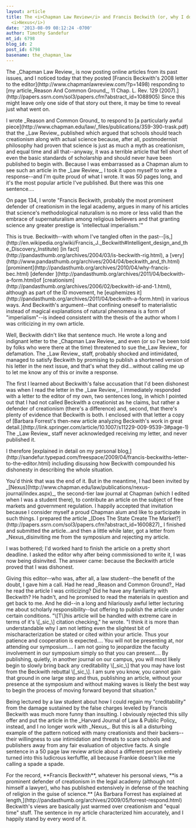 ```yaml
---
layout: article
title: The <i>Chapman Law Review</i> and Francis Beckwith (or, why I don't write for
  <i>Nexus</i>)
date: '2013-08-09 08:12:24 -0700'
author: Timothy Sandefur
mt_id: 6798
blog_id: 2
post_id: 6798
basename: the_chapman_law
---
```

<p>The _Chapman Law Review_ is now posting online articles from its past issues, and I noticed today that they posted [Francis Beckwith's 2008 letter to the editor](http://www.chapmanlawreview.com/?p=1498) responding to [my article_Reason And Common Ground_, 11 Chap. L. Rev. 129 (2007).](http://papers.ssrn.com/sol3/papers.cfm?abstract_id=1088905) Since this might leave only one side of that story out there, it may be time to reveal just what went on.</p>

<p>I wrote _Reason and Common Ground_ to respond to [a particularly awful piece](http://www.chapman.edu/law/_files/publications/359-390-trask.pdf) that the _Law Review_ published which argued that schools should teach creationism along with actual science because, after all, postmodernist philosophy had proven that science is just as much a myth as creationism, and equal time and all that--anyway, it was a terrible article that fell short of even the basic standards of scholarship and should never have been published to begin with. Because I was embarrassed as a Chapman alum to see such an article in the _Law Review_, I took it upon myself to write a response--and I'm quite proud of what I wrote.&nbsp;It was 50 pages long, and it's the most popular article I've published. But there was this one sentence....</p>


<p>On page 134, I wrote "Francis Beckwith, probably the most prominent defender of creationism in the legal academy, argues in many of his articles that science's methodological naturalism is no more or less valid than the embrace of supernaturalism among religious believers and that granting science any greater prestige is 'intellectual imperialism.'"</p>


<p>This is true. Beckwith--with whom I've tangled often in the past--[is,](http://en.wikipedia.org/wiki/Francis_J._Beckwith#Intelligent_design_and_the_Discovery_Institute) [in fact](http://pandasthumb.org/archives/2004/03/is-beckwith-rig.html), a [very](http://www.pandasthumb.org/archives/2004/04/beckwith_and_th.html) [prominent](http://pandasthumb.org/archives/2010/04/why-francis-bec.html) [defender ](http://pandasthumb.org/archives/2011/04/beckwith-a-form.html)of [creationism](http://pandasthumb.org/archives/2006/02/beckwith-id-and-1.html), although as part of the ID movement, he [euphemizes it](http://pandasthumb.org/archives/2011/04/beckwith-a-form.html) in various ways. And Beckwith's argument--that confining oneself to materialistic instead of magical explanations of natural phenomena is a form of "imperialism"--is indeed consistent with the thesis of the author whom I was criticizing in my own article. </p>


<p>Well, Beckwith didn't like that sentence much. He wrote a long and indignant letter to the _Chapman Law Review_ and even (or so I've been told by folks who were there at the time) threatened to sue the_Law Review_ for defamation. The _Law Review_ staff, probably shocked and intimidated, managed to satisfy Beckwith by promising to publish a shortened version of his letter in the next issue, and that's what they did...without calling me up to let me know any of this or invite a response.</p>


<p>The first I learned about Beckwith's false accusation that I'd been dishonest was when I read the letter in the _Law Review_. I immediately responded with a letter to the editor of my own, two sentences long,&nbsp;in which I pointed out that I had not called Beckwith a creationist as he claims, but rather a defender of creationism (there's a difference) and, second, that there's plenty of evidence that Beckwith is both. I enclosed with that letter a copy of [Barbara Forrest's then-new article analyzing Beckwith's work in great detail.](http://link.springer.com/article/10.1007/s11229-009-9539-3#page-1) The _Law Review_ staff never acknowledged receiving my letter, and never published it.</p>


<p>I therefore [explained in detail on my personal blog,](http://sandefur.typepad.com/freespace/2009/04/francis-beckwiths-letter-to-the-editor.html) including disussing how Beckwith compounded his dishonesty in describing the whole situation.</p>


<p>You'd think that was the end of it. But in the meantime, I had been invited by _[Nexus](http://www.chapman.edu/law/publications/nexus-journal/index.aspx)_, the second-tier law journal at Chapman (which I edited when I was a student there), to contribute an article on the subject of free markets and government regulation. I happily accepted that invitation because I consider myself a proud Chapman alum and like to participate in such things. I prepared the article _[Does The State Create The Market?](http://papers.ssrn.com/sol3/papers.cfm?abstract_id=1600827)_ I finished and&nbsp;submitted the article...and then a little while later, got a letter from _Nexus_disinviting me from the symposium and rejecting my article. </p>


<p>I was bothered; I'd worked hard to finish the article on a pretty short deadline. I asked the editor why after being commissioned to write it, I was now being disinvited. The answer came: because the Beckwith article proved that I was dishonest.</p>


<p>Giving this editor--who was, after all, a law student--the benefit of the doubt, I gave him a call. Had he read _Reason and Common Ground?_ Had he read the article I was criticizing? Did he have any familiarity with Beckwith? He hadn't, and he promised to read the materials in question and get back to me. And he did--in a long and hilariously awful letter lecturing me about scholarly responsibility--but offering to publish the article under certain conditions. "\[T\]his article will be handled with extreme care in terms of it's \[_sic_\] citation checking," he wrote. "I think it is more than understandable why I am not letting even the slightest bit of mischaracterization be stated or cited within your article. Thus your patience and cooperation is expected.... You will not be presenting at, nor attending our symposium.... I am not going to jeopardize the faculty involvement in our symposium simply so that you can present.... By publishing, quietly, in another journal on our campus, you will most likely begin to slowly bring back any creditability \[_sic_\] that you may have lost from the Beckwith rebuttal \[_sic_\]. I am sure you know, you cannot gain that ground in one large step and thus, publishing an article, without your presence at the symposium and without making waves is likely the best way to begin the process of moving forward beyond that situation."</p>


<p>Being lectured by a law student about how I could regain my "creditability" from the damage sustained by the false charges leveled by Francis Beckwith was much more funny than insulting. I obviously rejected this silly offer and put the article in the _Harvard Journal of Law & Public Policy_ instead, and I no longer work with _Nexus_. But this is all a disturbing example of the pattern noticed with many creationists and their backers--their willingness to use intimidation and threats to scare schools and publishers away from any fair evaluation of objective facts. A single sentence in a 50 page law review article about a different person entirely turned into this ludicrous kerfuffle, all because Frankie doesn't like me calling a spade a spade. </p>


<p>For the record, **Francis Beckwith**, whatever his personal views, **is a prominent defender of creationism in the legal academy (although not himself a lawyer), who has published extensively in defense of the teaching of religion in the guise of science.** [As Barbara Forrest has explained at length,](http://pandasthumb.org/archives/2009/05/forrest-respond.html) Beckwith's views are basically just warmed over creationism and "equal time" stuff. The sentence in my article characterized him accurately, and I happily stand by every word of it.</p>
